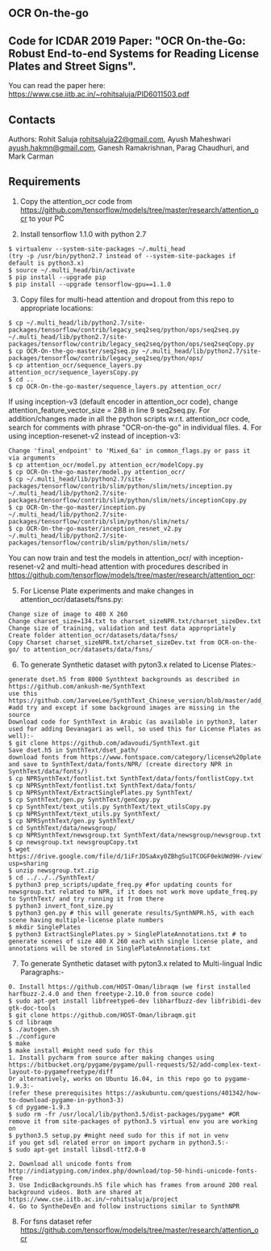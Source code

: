 ## OCR On-the-go
## Code for ICDAR 2019 Paper: "OCR On-the-Go: Robust End-to-end Systems for Reading License Plates and Street Signs".
You can read the paper here: https://www.cse.iitb.ac.in/~rohitsaluja/PID6011503.pdf
## Contacts

Authors:
Rohit Saluja <rohitsaluja22@gmail.com>,
Ayush Maheshwari <ayush.hakmn@gmail.com>,
Ganesh Ramakrishnan, Parag Chaudhuri, and Mark Carman
## Requirements
1. Copy the attention_ocr code from https://github.com/tensorflow/models/tree/master/research/attention_ocr to your PC

2. Install tensorflow 1.1.0 with python 2.7
```
$ virtualenv --system-site-packages ~/.multi_head
(try -p /usr/bin/python2.7 instead of --system-site-packages if default is python3.x)
$ source ~/.multi_head/bin/activate
$ pip install --upgrade pip
$ pip install --upgrade tensorflow-gpu==1.1.0
```

3. Copy files for multi-head attention and dropout from this repo to appropriate locations:
```
$ cp ~/.multi_head/lib/python2.7/site-packages/tensorflow/contrib/legacy_seq2seq/python/ops/seq2seq.py ~/.multi_head/lib/python2.7/site-packages/tensorflow/contrib/legacy_seq2seq/python/ops/seq2seqCopy.py
$ cp OCR-On-the-go-master/seq2seq.py ~/.multi_head/lib/python2.7/site-packages/tensorflow/contrib/legacy_seq2seq/python/ops/
$ cp attention_ocr/sequence_layers.py attention_ocr/sequence_layersCopy.py
$ cd ..
$ cp OCR-On-the-go-master/sequence_layers.py attention_ocr/
```
If using inception-v3 (default encoder in attention_ocr code), change attention_feature_vector_size = 288 in line 9 seq2seq.py.
For addition/changes made in all the python scripts w.r.t. attention_ocr code, search for comments with phrase "OCR-on-the-go" in individual files.
4. For using inception-resenet-v2 instead of inception-v3:
```
Change 'final_endpoint' to 'Mixed_6a' in common_flags.py or pass it via arguments
$ cp attention_ocr/model.py attention_ocr/modelCopy.py
$ cp OCR-On-the-go-master/model.py attention_ocr/
$ cp ~/.multi_head/lib/python2.7/site-packages/tensorflow/contrib/slim/python/slim/nets/inception.py ~/.multi_head/lib/python2.7/site-packages/tensorflow/contrib/slim/python/slim/nets/inceptionCopy.py
$ cp OCR-On-the-go-master/inception.py ~/.multi_head/lib/python2.7/site-packages/tensorflow/contrib/slim/python/slim/nets/
$ cp OCR-On-the-go-master/inception_resnet_v2.py ~/.multi_head/lib/python2.7/site-packages/tensorflow/contrib/slim/python/slim/nets/
```
You can now train and test the models in attention_ocr/ with inception-resenet-v2 and multi-head attention with procedures described in https://github.com/tensorflow/models/tree/master/research/attention_ocr:


5. For License Plate experiments and make changes in attention_ocr/datasets/fsns.py:
```
Change size of image to 480 X 260
Change charset_size=134.txt to charset_sizeNPR.txt/charset_sizeDev.txt
Change size of training, validation and test data appropriately
Create folder attention_ocr/datasets/data/fsns/
Copy Charset charset_sizeNPR.txt/charset_sizeDev.txt from OCR-on-the-go/ to attention_ocr/datasets/data/fsns/
```
6. To generate Synthetic dataset with pyton3.x related to License Plates:-
```
generate dset.h5 from 8000 Synthtext backgrounds as described in https://github.com/ankush-me/SynthText
use this https://github.com/JarveeLee/SynthText_Chinese_version/blob/master/add_more_data.py #add try and except if some background images are missing in the source
Download code for SynthText in Arabic (as available in python3, later used for adding Devanagari as well, so used this for License Plates as well):-
$ git clone https://github.com/adavoudi/SynthText.git
Save dset.h5 in SynthText/dset_path/
download fonts from https://www.fontspace.com/category/license%20plate and save to SynthText/data/fonts/NPR/ (create directory NPR in SynthText/data/fonts/)
$ cp NPRSynthText/fontlist.txt SynthText/data/fonts/fontlistCopy.txt
$ cp NPRSynthText/fontlist.txt SynthText/data/fonts/
$ cp NPRSynthText/ExtractSinglePlates.py SynthText/
$ cp SynthText/gen.py SynthText/genCopy.py
$ cp SynthText/text_utils.py SynthText/text_utilsCopy.py
$ cp NPRSynthText/text_utils.py SynthText/
$ cp NPRSynthText/gen.py SynthText/
$ cd SynthText/data/newsgroup/
$ cp NPRSynthText/newsgroup.txt SynthText/data/newsgroup/newsgroup.txt
$ cp newsgroup.txt newsgroupCopy.txt
$ wget https://drive.google.com/file/d/1iFrJDSaAxy0ZBhgSu1TCOGF0ekUWd9H-/view?usp=sharing
$ unzip newsgroup.txt.zip
$ cd ../../../SynthText/
$ python3 prep_scripts/update_freq.py #for updating counts for newsgroup.txt related to NPR, if it does not work move update_freq.py to SynthText/ and try running it from there
$ python3 invert_font_size.py
$ python3 gen.py # this will generate results/SynthNPR.h5, with each scene having multiple-license plate numbers
$ mkdir SinglePlates
$ python3 ExtractSinglePlates.py > SinglePlateAnnotations.txt # to generate scenes of size 480 X 260 each with single license plate, and annotations will be stored in SinglePlateAnnotations.txt
```
7. To generate Synthetic dataset with pyton3.x related to Multi-lingual Indic Paragraphs:-
```
0. Install https://github.com/HOST-Oman/libraqm (we first installed harfbuzz-2.4.0 and then freetype-2.10.0 from source code)
$ sudo apt-get install libfreetype6-dev libharfbuzz-dev libfribidi-dev gtk-doc-tools
$ git clone https://github.com/HOST-Oman/libraqm.git
$ cd libraqm
$ ./autogen.sh
$ ./configure
$ make
$ make install #might need sudo for this
1. Install pycharm from source after making changes using https://bitbucket.org/pygame/pygame/pull-requests/52/add-complex-text-layout-to-pygamefreetype/diff
Or alternatively, works on Ubuntu 16.04, in this repo go to pygame-1.9.3:-
(refer these prerequisites https://askubuntu.com/questions/401342/how-to-download-pygame-in-python3-3)
$ cd pygame-1.9.3
$ sudo rm -fr /usr/local/lib/python3.5/dist-packages/pygame* #OR remove it from site-packages of python3.5 virtual env you are working on
$ python3.5 setup.py #might need sudo for this if not in venv
if you get sdl related error on import pycharm in python3.5:-
$ sudo apt-get install libsdl-ttf2.0-0

2. Download all unicode fonts from http://indiatyping.com/index.php/download/top-50-hindi-unicode-fonts-free
3. Use IndicBackgrounds.h5 file which has frames from around 200 real background videos. Both are shared at https://www.cse.iitb.ac.in/~rohitsaluja/project
4. Go to SyntheDevEn and follow instructions similar to SynthNPR
```
8. For fsns dataset refer https://github.com/tensorflow/models/tree/master/research/attention_ocr
